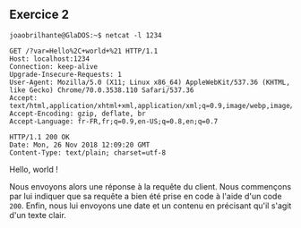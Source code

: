 ## Exercice 2

	joaobrilhante@GlaDOS:~$ netcat -l 1234

	GET /?var=Hello%2C+world+%21 HTTP/1.1
	Host: localhost:1234
	Connection: keep-alive
	Upgrade-Insecure-Requests: 1
	User-Agent: Mozilla/5.0 (X11; Linux x86_64) AppleWebKit/537.36 (KHTML, like Gecko) Chrome/70.0.3538.110 Safari/537.36
	Accept: text/html,application/xhtml+xml,application/xml;q=0.9,image/webp,image/apng,*/*;q=0.8
	Accept-Encoding: gzip, deflate, br
	Accept-Language: fr-FR,fr;q=0.9,en-US;q=0.8,en;q=0.7

	HTTP/1.1 200 OK
	Date: Mon, 26 Nov 2018 12:09:20 GMT
	Content-Type: text/plain; charset=utf-8

  Hello, world !

Nous envoyons alors une réponse à la requête du client. Nous commençons par lui indiquer que sa requête a bien été prise en code à l'aide d'un code `200`. Enfin, nous lui envoyons une date et un contenu en précisant qu'il s'agit d'un texte clair.
